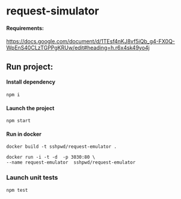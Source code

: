 # request-simulator

#### Requirements:
https://docs.google.com/document/d/1TEsf4nKJ8vf5iQb_g4-FX0Q-WpEnS40CLzTGPPgKRUw/edit#heading=h.r6x4sk49yo4j


## Run project:

#### Install dependency
```
npm i
```

#### Launch the project

```
npm start
```

#### Run in docker

```
docker build -t sshpwd/request-emulator .
```

```
docker run -i -t -d  -p 3030:80 \
--name request-emulator  sshpwd/request-emulator
```


### Launch unit tests

```
npm test
```